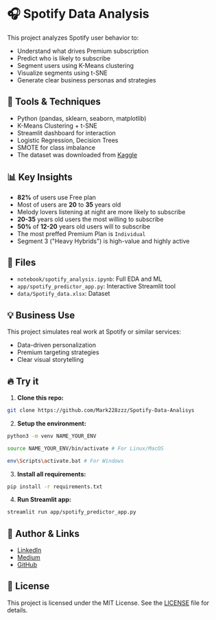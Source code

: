 # 🎧 Spotify Data Analysis

This project analyzes Spotify user behavior to:
- Understand what drives Premium subscription
- Predict who is likely to subscribe
- Segment users using K-Means clustering
- Visualize segments using t-SNE
- Generate clear business personas and strategies

## 🧠 Tools & Techniques
- Python (pandas, sklearn, seaborn, matplotlib)
- K-Means Clustering + t-SNE
- Streamlit dashboard for interaction
- Logistic Regression, Decision Trees
- SMOTE for class imbalance
- The dataset was downloaded from [Kaggle](https://www.kaggle.com/datasets/meeraajayakumar/spotify-user-behavior-dataset)

## 📊 Key Insights
- **82%** of users use Free plan
- Most of users are **20** to **35** years old
- Melody lovers listening at night are more likely to subscribe
- **20-35** years old users the most willing to subscribe
- **50%** of **12-20** years old users will to subscribe
- The most preffed Premium Plan is `Individual`
- Segment 3 ("Heavy Hybrids") is high-value and highly active

## 📁 Files
- `notebook/spotify_analysis.ipynb`: Full EDA and ML
- `app/spotify_predictor_app.py`: Interactive Streamlit tool
- `data/Spotify_data.xlsx`: Dataset

## 💡 Business Use
This project simulates real work at Spotify or similar services:
- Data-driven personalization
- Premium targeting strategies
- Clear visual storytelling

## 🔥 Try it
1. **Clone this repo:**
```bash
git clone https://github.com/Mark228zzz/Spotify-Data-Analisys
```

2. **Setup the environment:**
```bash
python3 -m venv NAME_YOUR_ENV

source NAME_YOUR_ENV/bin/activate # For Linux/MacOS

env\Scripts\activate.bat # For Windows
```

3. **Install all requirements:**
```bash
pip install -r requirements.txt
```

4. **Run Streamlit app:**

```bash
streamlit run app/spotify_predictor_app.py
```

## 👤 Author & Links

- [LinkedIn](https://www.linkedin.com/in/mark-mazur123/)
- [Medium](https://medium.com/@mark.mazur)
- [GitHub](https://github.com/Mark228zzz)

## 📄 License

This project is licensed under the MIT License.
See the [LICENSE](LICENSE) file for details.
